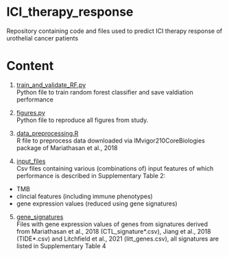 # ICI_therapy_response
Repository containing code and files used to predict ICI therapy response of urothelial cancer patients

# Content
1) [train_and_validate_RF.py](100_repetitions_clf.py)
  <br/>Python file to train random forest classifier and save valdiation performance

2) [figures.py](figures.py)
<br/>Python file to reproduce all figures from study.

3) [data_preprocessing.R](data_preprocessing.R)
<br/>R file to preprocess data downloaded via IMvigor210CoreBiologies package of Mariathasan et al., 2018

4) [input_files](input_files)
<br/>Csv files containing various (combinations of) input features of which performance is described in Supplementary Table 2:
- TMB
- clincial features (including immune phenotypes)
- gene expression values (reduced using gene signatures)

5) [gene_signatures](gene_signatures)
<br/> Files with gene expression values of genes from signatures derived from Mariathasan et al., 2018 (CTL_signature*.csv), Jiang et al., 2018 (TIDE*.csv) and Litchfield et al., 2021 (litt_genes.csv), all signatures are listed in Supplementary Table 4
